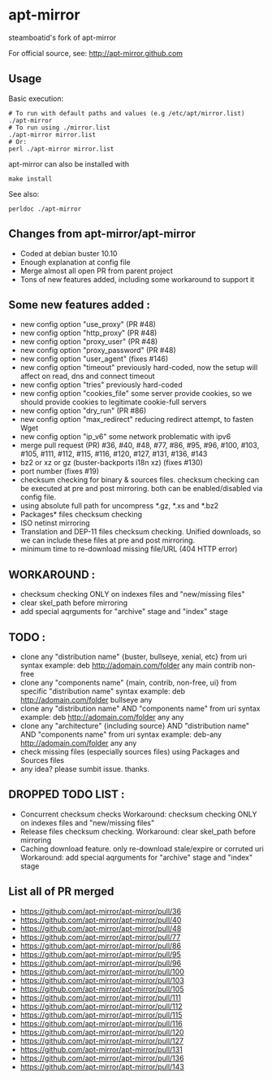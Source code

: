 # apt-mirror

steamboatid's fork of apt-mirror

For official source, see: http://apt-mirror.github.com

## Usage

Basic execution:

```
# To run with default paths and values (e.g /etc/apt/mirror.list)
./apt-mirror
# To run using ./mirror.list
./apt-mirror mirror.list
# Or:
perl ./apt-mirror mirror.list
```

apt-mirror can also be installed with

`make install`

See also:

`perldoc ./apt-mirror`

## Changes from apt-mirror/apt-mirror

- Coded at debian buster 10.10
- Enough explanation at config file
- Merge almost all open PR from parent project
- Tons of new features added, including some workaround to support it


## Some new features added :
- new config option "use_proxy"  (PR #48)
- new config option "http_proxy"  (PR #48)
- new config option "proxy_user"  (PR #48)
- new config option "proxy_password"  (PR #48)
- new config option "user_agent"  (fixes #146)
- new config option "timeout"
	previously hard-coded, now the setup will affect on read, dns and connect timeout
- new config option "tries"
	previously hard-coded
- new config option "cookies_file"
	some server provide cookies, so we should provide cookies to legitimate cookie-full servers
- new config option "dry_run" (PR #86)
- new config option "max_redirect"
	reducing redirect attempt, to fasten Wget
- new config option "ip_v6"
	some network problematic with ipv6
- merge pull request (PR) #36, #40, #48, #77, #86, #95, #96, #100, #103, #105, #111, #112, #115, #116, #120, #127, #131, #136, #143
- bz2 or xz or gz (buster-backports i18n xz) (fixes #130)
- port number (fixes #19)
- checksum checking for binary & sources files. checksum checking can be executed at pre and post mirroring. both can be enabled/disabled via config file.
- using absolute full path for uncompress *.gz, *.xs and *.bz2
- Packages* files checksum checking
- ISO netinst mirroring
- Translation and DEP-11 files checksum checking. Unified downloads, so we can include these files at pre and post mirroring.
- minimum time to re-download missing file/URL (404 HTTP error)


## WORKAROUND :
- checksum checking ONLY on indexes files and "new/missing files"
- clear skel_path before mirroring
- add special aqrguments for "archive" stage and "index" stage


## TODO :
- clone any "distribution name" {buster, bullseye, xenial, etc} from uri
syntax example: deb http://adomain.com/folder any main contrib non-free
- clone any "components name" {main, contrib, non-free, ui} from specific "distribution name"
syntax example: deb http://adomain.com/folder bullseye any
- clone any "distribution name" AND "components name" from uri
syntax example: deb http://adomain.com/folder any any
- clone any "architecture" {including source} AND "distribution name" AND "components name" from uri
syntax example: deb-any http://adomain.com/folder any any
- check missing files (especially sources files) using Packages and Sources files
- any idea? please sumbit issue. thanks.


## DROPPED TODO LIST :
- Concurrent checksum checks
Workaround: checksum checking ONLY on indexes files and "new/missing files"
- Release files checksum checking.
Workaround: clear skel_path before mirroring
- Caching download feature. only re-download stale/expire or corruted uri
Workaround: add special aqrguments for "archive" stage and "index" stage


## List all of PR merged
- https://github.com/apt-mirror/apt-mirror/pull/36
- https://github.com/apt-mirror/apt-mirror/pull/40
- https://github.com/apt-mirror/apt-mirror/pull/48
- https://github.com/apt-mirror/apt-mirror/pull/77
- https://github.com/apt-mirror/apt-mirror/pull/86
- https://github.com/apt-mirror/apt-mirror/pull/95
- https://github.com/apt-mirror/apt-mirror/pull/96
- https://github.com/apt-mirror/apt-mirror/pull/100
- https://github.com/apt-mirror/apt-mirror/pull/103
- https://github.com/apt-mirror/apt-mirror/pull/105
- https://github.com/apt-mirror/apt-mirror/pull/111
- https://github.com/apt-mirror/apt-mirror/pull/112
- https://github.com/apt-mirror/apt-mirror/pull/115
- https://github.com/apt-mirror/apt-mirror/pull/116
- https://github.com/apt-mirror/apt-mirror/pull/120
- https://github.com/apt-mirror/apt-mirror/pull/127
- https://github.com/apt-mirror/apt-mirror/pull/131
- https://github.com/apt-mirror/apt-mirror/pull/136
- https://github.com/apt-mirror/apt-mirror/pull/143
